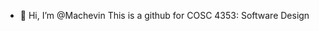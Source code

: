 - 👋 Hi, I’m @Machevin
This is a github for COSC 4353: Software Design 

<!---
Machevin/Machevin is a ✨ special ✨ repository because its `README.md` (this file) appears on your GitHub profile.
You can click the Preview link to take a look at your changes.
--->
